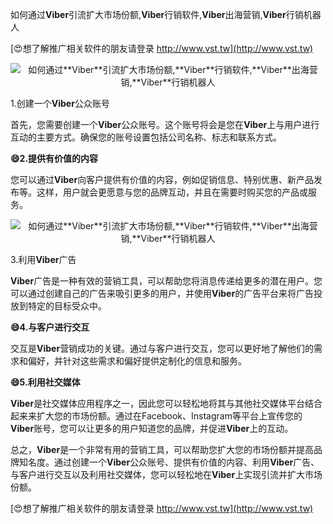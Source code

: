 如何通过**Viber**引流扩大市场份额,**Viber**行销软件,**Viber**出海营销,**Viber**行销机器人

[😍想了解推广相关软件的朋友请登录 http://www.vst.tw](http://www.vst.tw)

 <center><img src="https://vst.tw/MP4/tuiguang/png/1.png" alt="如何通过**Viber**引流扩大市场份额,**Viber**行销软件,**Viber**出海营销,**Viber**行销机器人"></center>

1.创建一个**Viber**公众账号

首先，您需要创建一个**Viber**公众账号。这个账号将会是您在**Viber**上与用户进行互动的主要方式。确保您的账号设置包括公司名称、标志和联系方式。

**😄2.提供有价值的内容**

您可以通过**Viber**向客户提供有价值的内容，例如促销信息、特别优惠、新产品发布等。这样，用户就会更愿意与您的品牌互动，并且在需要时购买您的产品或服务。

 <center><img src="https://vst.tw/MP4/tuiguang/png/5.png" alt="如何通过**Viber**引流扩大市场份额,**Viber**行销软件,**Viber**出海营销,**Viber**行销机器人"></center>

3.利用**Viber**广告

**Viber**广告是一种有效的营销工具，可以帮助您将消息传递给更多的潜在用户。您可以通过创建自己的广告来吸引更多的用户，并使用**Viber**的广告平台来将广告投放到特定的目标受众中。

**😄4.与客户进行交互**

交互是**Viber**营销成功的关键。通过与客户进行交互，您可以更好地了解他们的需求和偏好，并针对这些需求和偏好提供定制化的信息和服务。

**😄5.利用社交媒体**

**Viber**是社交媒体应用程序之一，因此您可以轻松地将其与其他社交媒体平台结合起来来扩大您的市场份额。通过在Facebook、Instagram等平台上宣传您的**Viber**账号，您可以让更多的用户知道您的品牌，并促进**Viber**上的互动。

总之，**Viber**是一个非常有用的营销工具，可以帮助您扩大您的市场份额并提高品牌知名度。通过创建一个**Viber**公众账号、提供有价值的内容、利用**Viber**广告、与客户进行交互以及利用社交媒体，您可以轻松地在**Viber**上实现引流并扩大市场份额。

[😍想了解推广相关软件的朋友请登录 http://www.vst.tw](http://www.vst.tw)



